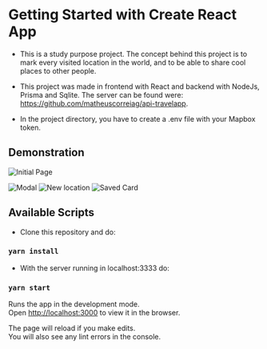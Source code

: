 # Getting Started with Create React App

- This is a study purpose project.
  The concept behind this project is to mark every visited location in the world, and to be
  able to share cool places to other people.

- This project was made in frontend with React and backend with NodeJs, Prisma and Sqlite.
  The server can be found were: <https://github.com/matheuscorreiag/api-travelapp>.

- In the project directory, you have to create a .env file with your Mapbox token.

## Demonstration

<img src="C:/Users/mathe/Desktop/inicial.png" alt="Initial Page">

![Modal](C:/Users/mathe/Desktop/modal.png)
![New location](C:/Users/mathe/Desktop/localsalvo.png)
![Saved Card](C:/Users/mathe/Desktop/modal.png)

## Available Scripts

- Clone this repository and do:

### `yarn install`

- With the server running in localhost:3333 do:

### `yarn start`

Runs the app in the development mode.\
Open [http://localhost:3000](http://localhost:3000) to view it in the browser.

The page will reload if you make edits.\
You will also see any lint errors in the console.
